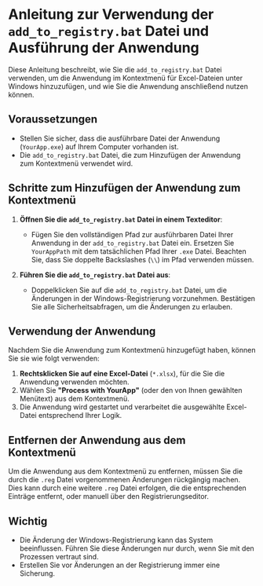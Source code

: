 # Anleitung zur Verwendung der `add_to_registry.bat` Datei und Ausführung der Anwendung

Diese Anleitung beschreibt, wie Sie die `add_to_registry.bat` Datei verwenden, um die Anwendung im Kontextmenü für Excel-Dateien unter Windows hinzuzufügen, und wie Sie die Anwendung anschließend nutzen können.

## Voraussetzungen

- Stellen Sie sicher, dass die ausführbare Datei der Anwendung (`YourApp.exe`) auf Ihrem Computer vorhanden ist.
- Die `add_to_registry.bat` Datei, die zum Hinzufügen der Anwendung zum Kontextmenü verwendet wird.

## Schritte zum Hinzufügen der Anwendung zum Kontextmenü

1. **Öffnen Sie die `add_to_registry.bat` Datei in einem Texteditor**: 
   - Fügen Sie den vollständigen Pfad zur ausführbaren Datei Ihrer Anwendung in der `add_to_registry.bat` Datei ein. Ersetzen Sie `YourAppPath` mit dem tatsächlichen Pfad Ihrer `.exe` Datei. Beachten Sie, dass Sie doppelte Backslashes (`\\`) im Pfad verwenden müssen.

2. **Führen Sie die `add_to_registry.bat` Datei aus**:
   - Doppelklicken Sie auf die `add_to_registry.bat` Datei, um die Änderungen in der Windows-Registrierung vorzunehmen. Bestätigen Sie alle Sicherheitsabfragen, um die Änderungen zu erlauben.

## Verwendung der Anwendung

Nachdem Sie die Anwendung zum Kontextmenü hinzugefügt haben, können Sie sie wie folgt verwenden:

1. **Rechtsklicken Sie auf eine Excel-Datei** (`*.xlsx`), für die Sie die Anwendung verwenden möchten.
2. Wählen Sie **"Process with YourApp"** (oder den von Ihnen gewählten Menütext) aus dem Kontextmenü.
3. Die Anwendung wird gestartet und verarbeitet die ausgewählte Excel-Datei entsprechend Ihrer Logik.

## Entfernen der Anwendung aus dem Kontextmenü

Um die Anwendung aus dem Kontextmenü zu entfernen, müssen Sie die durch die `.reg` Datei vorgenommenen Änderungen rückgängig machen. Dies kann durch eine weitere `.reg` Datei erfolgen, die die entsprechenden Einträge entfernt, oder manuell über den Registrierungseditor.

## Wichtig

- Die Änderung der Windows-Registrierung kann das System beeinflussen. Führen Sie diese Änderungen nur durch, wenn Sie mit den Prozessen vertraut sind.
- Erstellen Sie vor Änderungen an der Registrierung immer eine Sicherung.
